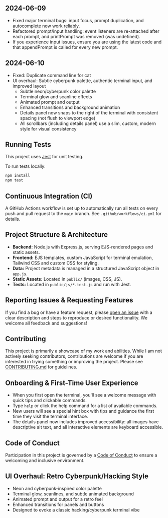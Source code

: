 ## 2024-06-09
- Fixed major terminal bugs: input focus, prompt duplication, and autocomplete now work reliably.
- Refactored prompt/input handling: event listeners are re-attached after each prompt, and printPrompt was removed (was undefined).
- If you experience input issues, ensure you are using the latest code and that appendPrompt is called for every new prompt.

## 2024-06-10
- Fixed: Duplicate command line for cat
- UI overhaul: Subtle cyberpunk palette, authentic terminal input, and improved layout
  - Subtle neon/cyberpunk color palette
  - Terminal glow and scanline effects
  - Animated prompt and output
  - Enhanced transitions and background animation
  - Details panel now snaps to the right of the terminal with consistent spacing (not flush to viewport edge)
  - All scrollbars (including details panel) use a slim, custom, modern style for visual consistency

## Running Tests

This project uses [Jest](https://jestjs.io/) for unit testing.

To run tests locally:

```sh
npm install
npm test
```

## Continuous Integration (CI)

A GitHub Actions workflow is set up to automatically run all tests on every push and pull request to the `main` branch. See `.github/workflows/ci.yml` for details.

## Project Structure & Architecture

- **Backend:** Node.js with Express.js, serving EJS-rendered pages and static assets.
- **Frontend:** EJS templates, custom JavaScript for terminal emulation, Tailwind CSS and custom CSS for styling.
- **Data:** Project metadata is managed in a structured JavaScript object in `app.js`.
- **Static Assets:** Located in `public/` (images, CSS, JS).
- **Tests:** Located in `public/js/*.test.js` and run with Jest.

## Reporting Issues & Requesting Features

If you find a bug or have a feature request, please [open an issue](https://github.com/your-repo/issues) with a clear description and steps to reproduce or desired functionality. We welcome all feedback and suggestions!

## Contributing

This project is primarily a showcase of my work and abilities. While I am not actively seeking contributors, contributions are welcome if you are interested in trying something or improving the project. Please see [CONTRIBUTING.md](CONTRIBUTING.md) for guidelines.

## Onboarding & First-Time User Experience

- When you first open the terminal, you'll see a welcome message with quick tips and clickable commands.
- Type `help` or click the help command for a list of available commands.
- New users will see a special hint box with tips and guidance the first time they visit the terminal interface.
- The details panel now includes improved accessibility: all images have descriptive alt text, and all interactive elements are keyboard accessible.

## Code of Conduct

Participation in this project is governed by a [Code of Conduct](CODE_OF_CONDUCT.md) to ensure a welcoming and inclusive environment.

## UI Overhaul: Retro Cyberpunk/Hacking Style

- Neon and cyberpunk-inspired color palette
- Terminal glow, scanlines, and subtle animated background
- Animated prompt and output for a retro feel
- Enhanced transitions for panels and buttons
- Designed to evoke a classic hacking/cyberpunk terminal vibe 